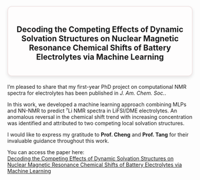 <div style="border: 2px solid #F1E7E7; border-radius: 12px; padding: 20px; text-align: center; margin-bottom: 20px; box-shadow: 0 4px 8px rgba(0, 0, 0, 0.1); background-color: #FEFDFD;">
  <h2>Decoding the Competing Effects of Dynamic Solvation Structures on Nuclear Magnetic Resonance Chemical Shifts of Battery Electrolytes via Machine Learning</h2>
</div>


I’m pleased to share that my first-year PhD project on computational NMR spectra for electrolytes has been published in *J. Am. Chem. Soc.*. 

In this work, we developed a machine learning approach combining MLPs and NN-NMR to predict ⁷Li NMR spectra in LiFSI/DME electrolytes. An anomalous reversal in the chemical shift trend with increasing concentration was identified and attributed to two competing local solvation structures.

I would like to express my gratitude to **Prof. Cheng** and **Prof. Tang** for their invaluable guidance throughout this work.

You can access the paper here:  
[Decoding the Competing Effects of Dynamic Solvation Structures on Nuclear Magnetic Resonance Chemical Shifts of Battery Electrolytes via Machine Learning](https://pubs.acs.org/doi/10.1021/jacs.5c02710)

